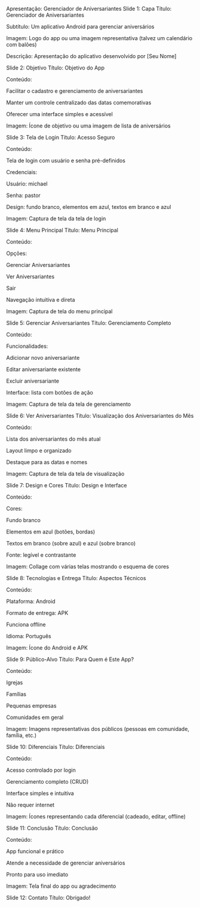 Apresentação: Gerenciador de Aniversariantes
Slide 1: Capa
Título: Gerenciador de Aniversariantes

Subtítulo: Um aplicativo Android para gerenciar aniversários

Imagem: Logo do app ou uma imagem representativa (talvez um calendário com balões)

Descrição: Apresentação do aplicativo desenvolvido por [Seu Nome]

Slide 2: Objetivo
Título: Objetivo do App

Conteúdo:

Facilitar o cadastro e gerenciamento de aniversariantes

Manter um controle centralizado das datas comemorativas

Oferecer uma interface simples e acessível

Imagem: Ícone de objetivo ou uma imagem de lista de aniversários

Slide 3: Tela de Login
Título: Acesso Seguro

Conteúdo:

Tela de login com usuário e senha pré-definidos

Credenciais:

Usuário: michael

Senha: pastor

Design: fundo branco, elementos em azul, textos em branco e azul

Imagem: Captura de tela da tela de login

Slide 4: Menu Principal
Título: Menu Principal

Conteúdo:

Opções:

Gerenciar Aniversariantes

Ver Aniversariantes

Sair

Navegação intuitiva e direta

Imagem: Captura de tela do menu principal

Slide 5: Gerenciar Aniversariantes
Título: Gerenciamento Completo

Conteúdo:

Funcionalidades:

Adicionar novo aniversariante

Editar aniversariante existente

Excluir aniversariante

Interface: lista com botões de ação

Imagem: Captura de tela da tela de gerenciamento

Slide 6: Ver Aniversariantes
Título: Visualização dos Aniversariantes do Mês

Conteúdo:

Lista dos aniversariantes do mês atual

Layout limpo e organizado

Destaque para as datas e nomes

Imagem: Captura de tela da tela de visualização

Slide 7: Design e Cores
Título: Design e Interface

Conteúdo:

Cores:

Fundo branco

Elementos em azul (botões, bordas)

Textos em branco (sobre azul) e azul (sobre branco)

Fonte: legível e contrastante

Imagem: Collage com várias telas mostrando o esquema de cores

Slide 8: Tecnologias e Entrega
Título: Aspectos Técnicos

Conteúdo:

Plataforma: Android

Formato de entrega: APK

Funciona offline

Idioma: Português

Imagem: Ícone do Android e APK

Slide 9: Público-Alvo
Título: Para Quem é Este App?

Conteúdo:

Igrejas

Famílias

Pequenas empresas

Comunidades em geral

Imagem: Imagens representativas dos públicos (pessoas em comunidade, família, etc.)

Slide 10: Diferenciais
Título: Diferenciais

Conteúdo:

Acesso controlado por login

Gerenciamento completo (CRUD)

Interface simples e intuitiva

Não requer internet

Imagem: Ícones representando cada diferencial (cadeado, editar, offline)

Slide 11: Conclusão
Título: Conclusão

Conteúdo:

App funcional e prático

Atende a necessidade de gerenciar aniversários

Pronto para uso imediato

Imagem: Tela final do app ou agradecimento

Slide 12: Contato
Título: Obrigado!
